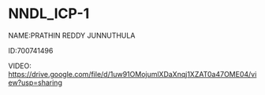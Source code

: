 # NNDL_ICP-1

NAME:PRATHIN REDDY JUNNUTHULA

ID:700741496

VIDEO:  
https://drive.google.com/file/d/1uw91OMojumlXDaXnqj1XZAT0a47OME04/view?usp=sharing
